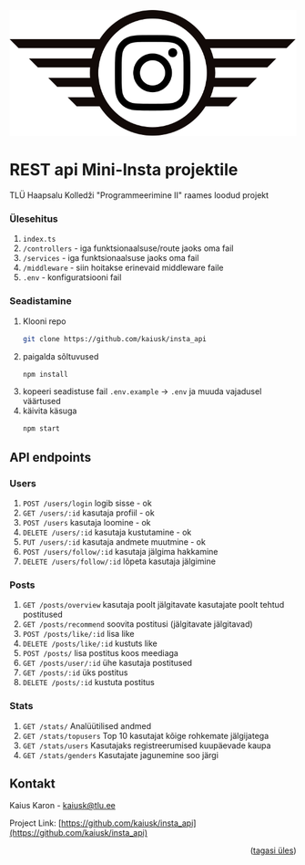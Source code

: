 !["Mini-Insta"](./MINI_logo.svg)

# REST api Mini-Insta projektile

<p id="top"></p>

TLÜ Haapsalu Kolledži "Programmeerimine II" raames loodud projekt

### Ülesehitus

1. `index.ts`
2. `/controllers` - iga funktsionaalsuse/route jaoks oma fail
3. `/services` - iga funktsionaalsuse jaoks oma fail
4. `/middleware` - siin hoitakse erinevaid middleware faile
5. `.env` - konfiguratsiooni fail

### Seadistamine

1. Klooni repo
   ```sh
   git clone https://github.com/kaiusk/insta_api
   ```
2. paigalda sõltuvused
   ```sh
   npm install
   ```
3. kopeeri seadistuse fail `.env.example` -> `.env` ja muuda vajadusel väärtused
4. käivita käsuga
   ```sh
   npm start
   ```

## API endpoints

### Users

1. `POST /users/login` logib sisse - ok
2. `GET /users/:id` kasutaja profiil - ok
3. `POST /users` kasutaja loomine - ok
4. `DELETE /users/:id` kasutaja kustutamine - ok
5. `PUT /users/:id` kasutaja andmete muutmine - ok
6. `POST /users/follow/:id` kasutaja jälgima hakkamine
7. `DELETE /users/follow/:id` lõpeta kasutaja jälgimine

### Posts

1. `GET /posts/overview` kasutaja poolt jälgitavate kasutajate poolt tehtud postitused
2. `GET /posts/recommend` soovita postitusi (jälgitavate jälgitavad)
3. `POST /posts/like/:id` lisa like
4. `DELETE /posts/like/:id` kustuts like
5. `POST /posts/` lisa postitus koos meediaga
6. `GET /posts/user/:id` ühe kasutaja postitused
7. `GET /posts/:id` üks postitus
8. `DELETE /posts/:id` kustuta postitus

### Stats

1. `GET /stats/` Analüütilised andmed
2. `GET /stats/topusers` Top 10 kasutajat kõige rohkemate jälgijatega
3. `GET /stats/users` Kasutajaks registreerumised kuupäevade kaupa
4. `GET /stats/genders` Kasutajate jagunemine soo järgi

<!-- CONTACT -->

## Kontakt

Kaius Karon - [kaiusk@tlu.ee](kaiusk@tlu.ee)

Project Link: [https://github.com/kaiusk/insta_api](https://github.com/kaiusk/insta_api)

<p align="right">(<a href="#top">tagasi üles</a>)</p>
